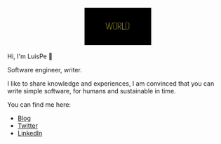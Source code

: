 <p align="center">
  <img src="https://github.com/LuisPe/luispe/blob/master/hello_world.gif" width="30%"
       alt="Hello world"
       />
</p>

Hi, I'm LuisPe 👋

Software engineer, writer.

I like to share knowledge and experiences, I am convinced that you can write simple software, for humans and sustainable in time.

You can find me here:
- [Blog](https://luispe.github.io/blog/)
- [Twitter](https://twitter.com/luispe84)
- [LinkedIn](https://www.linkedin.com/in/luispetoloy/)
